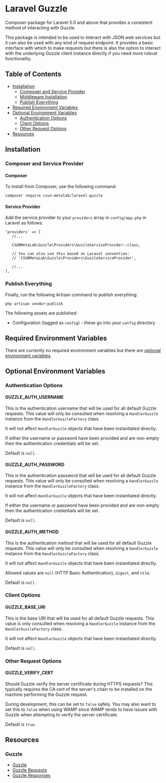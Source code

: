 # Laravel Guzzle

Composer package for Laravel 5.0 and above that provides a consistent method of interacting with Guzzle.

This package is intended to be used to interact with JSON web services but it can also be used with any kind of request endpoint. It provides a basic interface with which to make requests but there is also the option to interact with the underlying Guzzle client instance directly if you need more robust functionality.

## Table of Contents

* [Installation](#installation)
    * [Composer and Service Provider](#composer-and-service-provider)
    * [Middleware Installation](#middleware-installation)
    * [Publish Everything](#publish-everything)
* [Required Environment Variables](#required-environment-variables)
* [Optional Environment Variables](#optional-environment-variables)
    * [Authentication Options](#authentication-options)
    * [Client Options](#client-options)
    * [Other Request Options](#other-request-options)
* [Resources](#resources)

## Installation

### Composer and Service Provider

#### Composer

To install from Composer, use the following command:

```
composer require csun-metalab/laravel-guzzle
```

#### Service Provider

Add the service provider to your `providers` array in `config/app.php` in Laravel as follows:

```
'providers' => [
   //...

   CSUNMetaLab\Guzzle\Providers\GuzzleServiceProvider::class,

   // You can also use this based on Laravel convention:
   // 'CSUNMetaLab\Guzzle\Providers\GuzzleServiceProvider',

   //...
],
```

### Publish Everything

Finally, run the following Artisan command to publish everything:

```
php artisan vendor:publish
```

The following assets are published:

* Configuration (tagged as `config`) - these go into your `config` directory

## Required Environment Variables

There are currently no required environment variables but there are [optional environment variables](#optional-environment-variables).

## Optional Environment Variables

### Authentication Options

#### GUZZLE_AUTH_USERNAME

This is the authentication username that will be used for all default Guzzle requests. This value will only be consulted when resolving a `HandlerGuzzle` instance from the `HandlerGuzzleFactory` class.

It will not affect `HandlerGuzzle` objects that have been instantiated directly.

If either the username or password have been provided and are non-empty then the authentication credentials will be set.

Default is `null`.

#### GUZZLE_AUTH_PASSWORD

This is the authentication password that will be used for all default Guzzle requests. This value will only be consulted when resolving a `HandlerGuzzle` instance from the `HandlerGuzzleFactory` class.

It will not affect `HandlerGuzzle` objects that have been instantiated directly.

If either the username or password have been provided and are non-empty then the authentication credentials will be set.

Default is `null`.

#### GUZZLE_AUTH_METHOD

This is the authentication method that will be used for all default Guzzle requests. This value will only be consulted when resolving a `HandlerGuzzle` instance from the `HandlerGuzzleFactory` class.

It will not affect `HandlerGuzzle` objects that have been instantiated directly.

Allowed values are `null` (HTTP Basic Authentication), `digest`, and `ntlm`.

Default is `null`.

### Client Options

#### GUZZLE_BASE_URI

This is the base URI that will be used for all default Guzzle requests. This value is only consulted when resolving a `HandlerGuzzle` instance from the `HandlerGuzzleFactory` class.

It will not affect `HandlerGuzzle` objects that have been instantiated directly.

Default is `null`.

### Other Request Options

#### GUZZLE_VERIFY_CERT

Should Guzzle verify the server certificate during HTTPS requests? This typically requires the CA cert of the server's chain to be installed on the machine performing the Guzzle request.

During development, this can be set to `false` safely. You may also want to set this to `false` when using WAMP since WAMP tends to have issues with Guzzle when attempting to verify the server certificate.

Default is `true`.

## Resources

### Guzzle

* [Guzzle](http://guzzle.readthedocs.io/en/latest/overview.html)
* [Guzzle Requests](http://guzzle.readthedocs.io/en/latest/quickstart.html#making-a-request)
* [Guzzle Responses](http://guzzle.readthedocs.io/en/latest/quickstart.html#using-responses)